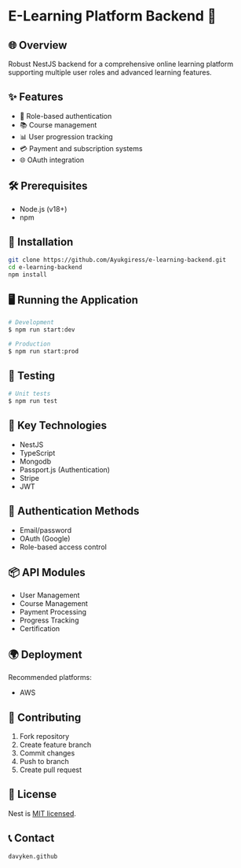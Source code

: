# E-Learning Platform Backend 🚏

## 🌐 Overview
Robust NestJS backend for a comprehensive online learning platform supporting multiple user roles and advanced learning features.

## ✨ Features
- 🔐 Role-based authentication
- 📚 Course management
- 📊 User progression tracking
- 💳 Payment and subscription systems
- 🌐 OAuth integration

## 🛠 Prerequisites
- Node.js (v18+)
- npm

## 🚀 Installation
```bash
git clone https://github.com/Ayukgiress/e-learning-backend.git
cd e-learning-backend
npm install
```

## 🖥 Running the Application
```bash
# Development
$ npm run start:dev

# Production
$ npm run start:prod
```

## 🧪 Testing
```bash
# Unit tests
$ npm run test
```

## 🔧 Key Technologies
- NestJS
- TypeScript
- Mongodb
- Passport.js (Authentication)
- Stripe
- JWT

## 🔑 Authentication Methods
- Email/password
- OAuth (Google)
- Role-based access control

## 📦 API Modules
- User Management
- Course Management
- Payment Processing
- Progress Tracking
- Certification

## 🌍 Deployment
Recommended platforms:
- AWS

## 🤝 Contributing
1. Fork repository
2. Create feature branch
3. Commit changes
4. Push to branch
5. Create pull request

## 📄 License
Nest is [MIT licensed](https://github.com/nestjs/nest/blob/master/LICENSE).

## 📞 Contact
`davyken.github`